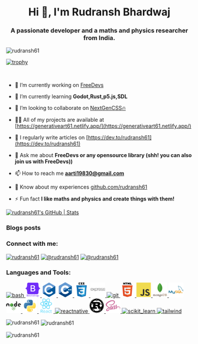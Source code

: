 <h1 align="center">Hi 👋, I'm Rudransh Bhardwaj</h1>
<h3 align="center">A passionate developer and a maths and physics researcher from India.</h3>

<p align="left"> <img src="https://komarev.com/ghpvc/?username=rudransh61&label=Profile%20views&color=0e75b6&style=flat" alt="rudransh61" /> </p>

[![trophy](https://github-profile-trophy.vercel.app/?username=ryo-ma&theme=onedark)](https://github.com/ryo-ma/github-profile-trophy)
<p align="left"> <a href="https://twitter.com/" target="blank"><img src="https://img.shields.io/twitter/follow/?logo=twitter&style=for-the-badge" alt="" /></a> </p>


- 🔭 I’m currently working on [FreeDevs](https://github.com/rudransh61/FreeDevs)

- 🌱 I’m currently learning **Godot,Rust,p5.js,SDL**

- 👯 I’m looking to collaborate on [NextGenCSS🔥](https://github.com/rudransh61/NextGenCSS-)

- 👨‍💻 All of my projects are available at [https://generativeart61.netlify.app/](https://generativeart61.netlify.app/)

- 📝 I regularly write articles on [https://dev.to/rudransh61](https://dev.to/rudransh61)

- 💬 Ask me about **FreeDevs or any opensource library (shh! you can also join us with FreeDevs))**

- 📫 How to reach me **aarti19830@gmail.com**

- 📄 Know about my experiences [github.com/rudransh61](github.com/rudransh61)

- ⚡ Fun fact **I like maths and physics and create things with them!**

[![rudransh61's GitHub | Stats](https://stats.quine.sh/rudransh61/github?theme=dark)](https://quine.sh?utm_source=widgets&utm_campaign=rudransh61)

### Blogs posts
<!-- BLOG-POST-LIST:START -->
<!-- BLOG-POST-LIST:END -->

<h3 align="left">Connect with me:</h3>
<p align="left">
<a href="https://dev.to/rudransh61" target="blank"><img align="center" src="https://raw.githubusercontent.com/rahuldkjain/github-profile-readme-generator/master/src/images/icons/Social/devto.svg" alt="rudransh61" height="30" width="40" /></a>
<a href="https://www.codechef.com/users/@rudransh61" target="blank"><img align="center" src="https://cdn.jsdelivr.net/npm/simple-icons@3.1.0/icons/codechef.svg" alt="@rudransh61" height="30" width="40" /></a>
<a href="https://rudransh61.hashnode.dev" target="blank"><img align="center" src="https://cdn.jsdelivr.net/npm/simple-icons@3.1.0/icons/hashnode.svg" alt="@rudransh61" height="30" width="40"></a>
</p>

<h3 align="left">Languages and Tools:</h3>
<p align="left"> <a href="https://www.gnu.org/software/bash/" target="_blank" rel="noreferrer"> <img src="https://www.vectorlogo.zone/logos/gnu_bash/gnu_bash-icon.svg" alt="bash" width="40" height="40"/> </a> <a href="https://getbootstrap.com" target="_blank" rel="noreferrer"> <img src="https://raw.githubusercontent.com/devicons/devicon/master/icons/bootstrap/bootstrap-plain-wordmark.svg" alt="bootstrap" width="40" height="40"/> </a> <a href="https://www.cprogramming.com/" target="_blank" rel="noreferrer"> <img src="https://raw.githubusercontent.com/devicons/devicon/master/icons/c/c-original.svg" alt="c" width="40" height="40"/> </a> <a href="https://www.w3schools.com/cpp/" target="_blank" rel="noreferrer"> <img src="https://raw.githubusercontent.com/devicons/devicon/master/icons/cplusplus/cplusplus-original.svg" alt="cplusplus" width="40" height="40"/> </a> <a href="https://www.w3schools.com/css/" target="_blank" rel="noreferrer"> <img src="https://raw.githubusercontent.com/devicons/devicon/master/icons/css3/css3-original-wordmark.svg" alt="css3" width="40" height="40"/> </a> <a href="https://expressjs.com" target="_blank" rel="noreferrer"> <img src="https://raw.githubusercontent.com/devicons/devicon/master/icons/express/express-original-wordmark.svg" alt="express" width="40" height="40"/> </a> <a href="https://git-scm.com/" target="_blank" rel="noreferrer"> <img src="https://www.vectorlogo.zone/logos/git-scm/git-scm-icon.svg" alt="git" width="40" height="40"/> </a> <a href="https://www.w3.org/html/" target="_blank" rel="noreferrer"> <img src="https://raw.githubusercontent.com/devicons/devicon/master/icons/html5/html5-original-wordmark.svg" alt="html5" width="40" height="40"/> </a> <a href="https://developer.mozilla.org/en-US/docs/Web/JavaScript" target="_blank" rel="noreferrer"> <img src="https://raw.githubusercontent.com/devicons/devicon/master/icons/javascript/javascript-original.svg" alt="javascript" width="40" height="40"/> </a> <a href="https://www.mongodb.com/" target="_blank" rel="noreferrer"> <img src="https://raw.githubusercontent.com/devicons/devicon/master/icons/mongodb/mongodb-original-wordmark.svg" alt="mongodb" width="40" height="40"/> </a> <a href="https://www.mysql.com/" target="_blank" rel="noreferrer"> <img src="https://raw.githubusercontent.com/devicons/devicon/master/icons/mysql/mysql-original-wordmark.svg" alt="mysql" width="40" height="40"/> </a> <a href="https://nodejs.org" target="_blank" rel="noreferrer"> <img src="https://raw.githubusercontent.com/devicons/devicon/master/icons/nodejs/nodejs-original-wordmark.svg" alt="nodejs" width="40" height="40"/> </a> <a href="https://www.python.org" target="_blank" rel="noreferrer"> <img src="https://raw.githubusercontent.com/devicons/devicon/master/icons/python/python-original.svg" alt="python" width="40" height="40"/> </a> <a href="https://reactjs.org/" target="_blank" rel="noreferrer"> <img src="https://raw.githubusercontent.com/devicons/devicon/master/icons/react/react-original-wordmark.svg" alt="react" width="40" height="40"/> </a> <a href="https://reactnative.dev/" target="_blank" rel="noreferrer"> <img src="https://reactnative.dev/img/header_logo.svg" alt="reactnative" width="40" height="40"/> </a> <a href="https://www.rust-lang.org" target="_blank" rel="noreferrer"> <img src="https://raw.githubusercontent.com/devicons/devicon/master/icons/rust/rust-plain.svg" alt="rust" width="40" height="40"/> </a> <a href="https://sass-lang.com" target="_blank" rel="noreferrer"> <img src="https://raw.githubusercontent.com/devicons/devicon/master/icons/sass/sass-original.svg" alt="sass" width="40" height="40"/> </a> <a href="https://scikit-learn.org/" target="_blank" rel="noreferrer"> <img src="https://upload.wikimedia.org/wikipedia/commons/0/05/Scikit_learn_logo_small.svg" alt="scikit_learn" width="40" height="40"/> </a> <a href="https://tailwindcss.com/" target="_blank" rel="noreferrer"> <img src="https://www.vectorlogo.zone/logos/tailwindcss/tailwindcss-icon.svg" alt="tailwind" width="40" height="40"/> </a> </p>

<p><img align="left" src="https://github-readme-stats.vercel.app/api/top-langs?username=rudransh61&show_icons=true&locale=en&layout=compact" alt="rudransh61" /></p>

<p>&nbsp;<img align="center" src="https://github-readme-stats.vercel.app/api?username=rudransh61&show_icons=true&locale=en" alt="rudransh61" /></p>

<p><img align="center" src="https://github-readme-streak-stats.herokuapp.com/?user=rudransh61&" alt="rudransh61" /></p>
